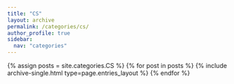 ```yaml
---
title: "CS"
layout: archive
permalink: /categories/cs/
author_profile: true
sidebar:
  nav: "categories"
---
```


{% assign posts = site.categories.CS %}
{% for post in posts %}
  {% include archive-single.html type=page.entries_layout %}
{% endfor %} 